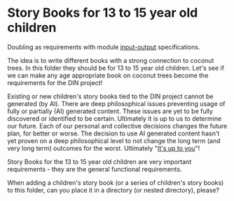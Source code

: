 # Story Books for 13 to 15 year old children

Doubling as requirements with module [input-output](https://github.com/beyond-decentralized/AIRroot/issues/4) specifications.

The idea is to write different books with a strong connection to coconut trees.  In this folder they should be for 13 to 15 year old children.  Let's see if we can make any age appropriate book on coconut trees become the requirements for the DIN project!

Existing or new children's story books tied to the DIN project cannot be generated (by AI).  There are deep philosophical issues preventing usage of fully or partially (AI) generated content.  These issues are yet to be fully discovered or identified to be certain.  Ultimately it is up to us to determine our future.  Each of our personal and collective decisions changes the future plan, for better or worse.  The decision to use AI generated content hasn't yet proven on a deep philosophical level to not change the long term (and very long term) outcomes for the worst.  Ultimately "<a href="https://www.youtube.com/watch?v=le1QF3uoQNg">It's up to you</a>"!

Story Books for the 13 to 15 year old children are very important requirements - they are the general functional requirements.

When adding a children's story book (or a series of children's story books) to this folder, can you place it in a directory (or nested directory), please?
